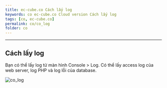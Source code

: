 ```yaml
---
title: ec-cube.co Cách lấy log
keywords: co ec-cube.co Cloud version Cách lấy log
tags: [co, ec-cube.co]
permalink: co/co_log
folder: co
---
```


---

## Cách lấy log

Bạn có thể lấy log từ màn hình Console > Log.
Có thể lấy access log của web server, log PHP và log lỗi của database.

![co_log](/doc4-ec-cube-vn/images/co/co_log.png)
